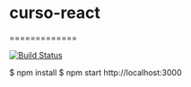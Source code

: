 # curso-react
=============

[![Build Status](https://travis-ci.org/dcymaia/curso-react.svg?branch=master)](https://travis-ci.org/dcymaia/curso-react)


$ npm install
$ npm start
http://localhost:3000
